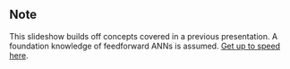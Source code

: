 ## Note

This slideshow builds off concepts covered in a previous presentation. A foundation knowledge of feedforward ANNs is assumed. [Get up to speed here](https://gmcgibbon.github.io/feedforward-neural-net-slides).
